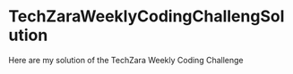 # TechZaraWeeklyCodingChallengSolution
Here are my solution of the TechZara Weekly Coding Challenge
